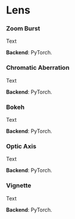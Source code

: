 # Lens

### Zoom Burst

Text

**Backend**: PyTorch.

### Chromatic Aberration

Text

**Backend**: PyTorch.

### Bokeh

Text

**Backend**: PyTorch.

### Optic Axis

Text

**Backend**: PyTorch.

### Vignette

Text

**Backend**: PyTorch.
